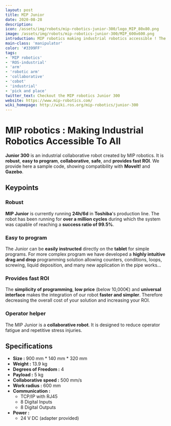 ```yaml
---
layout: post
title: MIP Junior
date: 2020-08-28
description:
icon: /assets/img/robots/mip-robotics-junior-300/logo_MIP_80x80.png
image: /assets/img/robots/mip-robotics-junior-300/MIP_600x600.png
introduction: MIP robotics making industrial robotics accessible ! The Junior is our first industrial collaborative robotic arm starting at 9500€, easy to program and safe. Give it a try ! Compatible with to Gazebo and MoveIt!
main-class: 'manipulator'
color: '#3399FF'
tags:
- 'MIP robotics'
- 'ROS-industrial'
- 'arm'
- 'robotic arm'
- 'collaborative'
- 'cobot'
- 'industrial'
- 'pick and place'
twitter_text: Checkout the MIP robotics Junior 300
website: https://www.mip-robotics.com/
wiki_homepage: http://wiki.ros.org/mip-robotics/junior-300
---
```


# **MIP robotics : Making Industrial Robotics Accessible To All**

**Junior 300** is an industrial collaborative robot created by MIP robotics.
It is **robust**, **easy to program**, **collaborative**, **safe**, and **provides fast ROI**.
We provide here a sample code, showing compatibility with **MoveIt!** and **Gazebo**.

## **Keypoints**


### **Robust**

**MIP Junior** is currently running **24h/6d** in **Toshiba**'s production line.
 The robot has been running for **over a million cycles** during which the system was capable of reaching a **success ratio of 99.5%**.

### **Easy to program**

The Junior can be **easily instructed** directly on the **tablet** for simple programs. For more complex program we have developed a **highly intuitive drag and drop** programming solution allowing counters, conditions, loops, screwing, liquid deposition, and many new application in the pipe works...

### **Provides fast ROI**

The **simplicity of programming**, **low price** (below 10,000€) and **universal interface** makes the integration of our robot **faster and simpler**. Therefore decreasing the overall cost of your solution and increasing your ROI.

### **Operator helper**

The MIP Junior is a **collaborative robot**. It is designed to reduce operator fatigue and repetitive stress injuries.

## **Specifications**

- **Size :** 900 mm * 140 mm * 320 mm
- **Weight :** 13.9 kg  
- **Degrees of Freedom :** 4
- **Payload :** 5 kg
- **Collaborative speed :** 500 mm/s
- **Work radius :**  600 mm
- **Communication :**
  - TCP/IP with RJ45
  - 8 Digital Inputs
  - 8 Digital Outputs
- **Power :**
  - 24 V DC (adapter provided)
